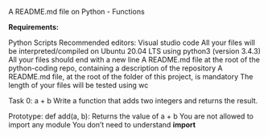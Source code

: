 A README.md file on Python - Functions

**Requirements:**

Python Scripts
Recommended editors: Visual studio code
All your files will be interpreted/compiled on Ubuntu 20.04 LTS using python3 (version 3.4.3)
All your files should end with a new line
A README.md file at the root of the python-coding repo, containing a description of the repository
A README.md file, at the root of the folder of this project, is mandatory
The length of your files will be tested using wc

Task 0: a + b
Write a function that adds two integers and returns the result.

Prototype: def add(a, b):
Returns the value of a + b
You are not allowed to import any module
You don’t need to understand __import__
